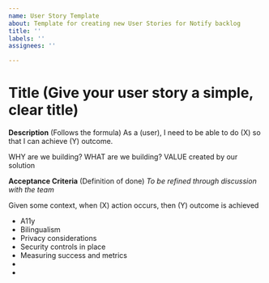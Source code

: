 ```yaml
---
name: User Story Template
about: Template for creating new User Stories for Notify backlog
title: ''
labels: ''
assignees: ''

---
```


# Title (Give your user story a simple, clear title)

**Description** (Follows the formula)
As a (user), I need to be able to do (X) so that I can achieve (Y) outcome. 

WHY are we building?
WHAT are we building?
VALUE created by our solution

**Acceptance Criteria** (Definition of done) 
_To be refined through discussion with the team_

Given some context, when (X) action occurs, then (Y) outcome is achieved 

* A11y
* Bilingualism
* Privacy considerations
* Security controls in place
* Measuring success and metrics
*
*
